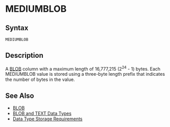 # MEDIUMBLOB

## Syntax

```sql
MEDIUMBLOB
```

## Description

A [BLOB](/columns-storage-engines-and-plugins/data-types/string-data-types/blob) column with a maximum
length of 16,777,215 (2<sup>24</sup> - 1) bytes.
Each MEDIUMBLOB value is stored using a three-byte length prefix that
indicates the number of bytes in the value.

## See Also

- [BLOB](/columns-storage-engines-and-plugins/data-types/string-data-types/blob)
- [BLOB and TEXT Data Types](/columns-storage-engines-and-plugins/data-types/string-data-types/blob-and-text-data-types)
- [Data Type Storage Requirements](/columns-storage-engines-and-plugins/data-types/data-type-storage-requirements)
